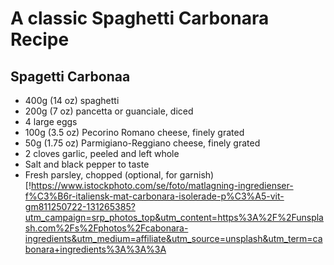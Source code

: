 # A classic Spaghetti Carbonara Recipe
## Spagetti Carbonaa
- 400g (14 oz) spaghetti
- 200g (7 oz) pancetta or guanciale, diced
- 4 large eggs
- 100g (3.5 oz) Pecorino Romano cheese, finely grated
- 50g (1.75 oz) Parmigiano-Reggiano cheese, finely grated
- 2 cloves garlic, peeled and left whole
- Salt and black pepper to taste
- Fresh parsley, chopped (optional, for garnish)
[!https://www.istockphoto.com/se/foto/matlagning-ingredienser-f%C3%B6r-italiensk-mat-carbonara-isolerade-p%C3%A5-vit-gm811250722-131265385?utm_campaign=srp_photos_top&utm_content=https%3A%2F%2Funsplash.com%2Fs%2Fphotos%2Fcabonara-ingredients&utm_medium=affiliate&utm_source=unsplash&utm_term=cabonara+ingredients%3A%3A%3A
